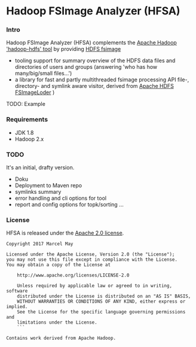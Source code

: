 # Hadoop FSImage Analyzer (HFSA)

### Intro

Hadoop FSImage Analyzer (HFSA) complements the [Apache Hadoop 'hadoop-hdfs' tool](https://hadoop.apache.org/docs/current/hadoop-project-dist/hadoop-hdfs/HDFSCommands.html)
by providing [HDFS fsimage](https://hadoop.apache.org/docs/stable/hadoop-project-dist/hadoop-hdfs/HdfsDesign.html#The_Persistence_of_File_System_Metadata)
* tooling support for summary overview of the HDFS data files and directories of users and groups
  (answering 'who has how many/big/small files...')
* a library for fast and partly multithreaded fsimage processing API file-, directory- and symlink aware visitor,
  derived from [Apache HDFS FSImageLoder](https://github.com/apache/hadoop/blob/master/hadoop-hdfs-project/hadoop-hdfs/src/main/java/org/apache/hadoop/hdfs/tools/offlineImageViewer/FSImageLoader.java) )

TODO: Example 

### Requirements

- JDK 1.8
- Hadoop 2.x

### TODO

It's an initial, drafty version.
- Doku
- Deployment to Maven repo
- symlinks summary
- error handling and cli options for tool
- report and config options for topk/sorting ...

### License

HFSA is released under the [Apache 2.0 license](LICENSE.txt).

```
Copyright 2017 Marcel May

Licensed under the Apache License, Version 2.0 (the "License");
you may not use this file except in compliance with the License.
You may obtain a copy of the License at

    http://www.apache.org/licenses/LICENSE-2.0

    Unless required by applicable law or agreed to in writing, software
    distributed under the License is distributed on an "AS IS" BASIS,
    WITHOUT WARRANTIES OR CONDITIONS OF ANY KIND, either express or implied.
    See the License for the specific language governing permissions and
    limitations under the License.
    ```

Contains work derived from Apache Hadoop.
